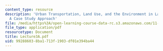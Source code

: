 ```yaml
---
content_type: resource
description: 'Urban Transportation, Land Use, and the Environment in Latin America:
  A Case Study Approach'
file: /media/https%3A/open-learning-course-data-rc.s3.amazonaws.com/11-943j-urban-transportation-land-use-and-the-environment-spring-2002/992886038ba1713f1903df01e394ba44_Lecture3A.pdf
file_type: application/pdf
resourcetype: Document
title: Lecture3A.pdf
uid: 99288603-8ba1-713f-1903-df01e394ba44
---
```

